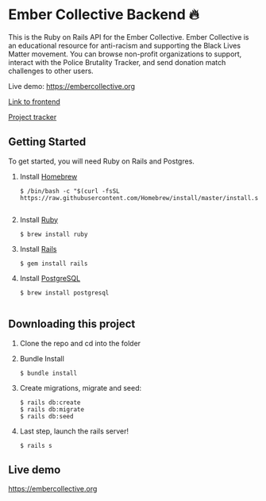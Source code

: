 Ember Collective Backend 🔥
========================

This is the Ruby on Rails API for the Ember Collective. Ember Collective is an educational resource for anti-racism and supporting the Black Lives Matter movement. You can browse non-profit organizations to support, interact with the Police Brutality Tracker, and send donation match challenges to other users.

Live demo: https://embercollective.org

[Link to frontend](https://github.com/isabelxklee/ember-collective)

[Project tracker](https://github.com/isabelxklee/ember-collective/projects/1)

## Getting Started
To get started, you will need Ruby on Rails and Postgres.

1. Install [Homebrew](https://brew.sh/)

    ```
    $ /bin/bash -c "$(curl -fsSL https://raw.githubusercontent.com/Homebrew/install/master/install.sh)"
  
2. Install [Ruby](https://www.ruby-lang.org/en/)
    
    ```
    $ brew install ruby

3. Install [Rails](https://rubyonrails.org/)

    ```
    $ gem install rails

4. Install [PostgreSQL](https://www.postgresql.org/)

    ```
    $ brew install postgresql


## Downloading this project

1. Clone the repo and cd into the folder
2. Bundle Install

    ```
    $ bundle install
    
3. Create migrations, migrate and seed:

    ```
    $ rails db:create
    $ rails db:migrate
    $ rails db:seed
    
4. Last step, launch the rails server!

    ```
    $ rails s

## Live demo
https://embercollective.org
